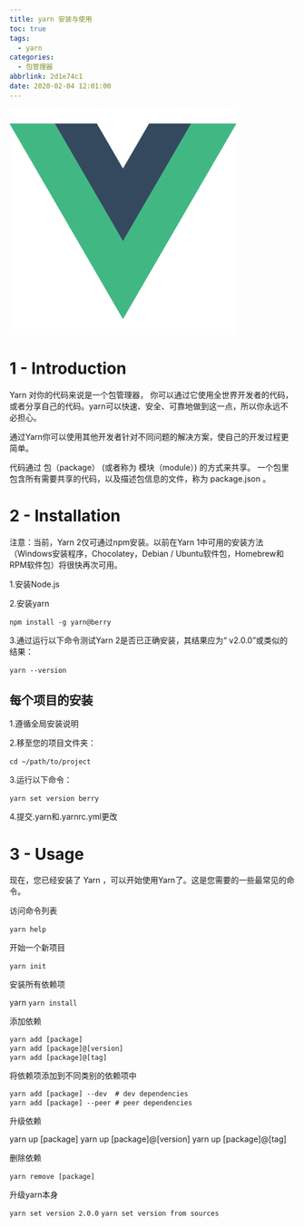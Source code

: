 ```yaml
---
title: yarn 安装与使用
toc: true
tags:
  - yarn
categories:
  - 包管理器
abbrlink: 2d1e74c1
date: 2020-02-04 12:01:00
---
```


![yarn包管理器](/assets/blogImg/20200204.png)

# 1 - Introduction

Yarn 对你的代码来说是一个包管理器， 你可以通过它使用全世界开发者的代码， 或者分享自己的代码。yarn可以快速、安全、可靠地做到这一点，所以你永远不必担心。

通过Yarn你可以使用其他开发者针对不同问题的解决方案，使自己的开发过程更简单。

代码通过 包（package） (或者称为 模块（module）) 的方式来共享。 一个包里包含所有需要共享的代码，以及描述包信息的文件，称为 package.json 。

<!--more-->
# 2 - Installation

注意：当前，Yarn 2仅可通过npm安装。以前在Yarn 1中可用的安装方法（Windows安装程序，Chocolatey，Debian / Ubuntu软件包，Homebrew和RPM软件包）将很快再次可用。

1.安装Node.js

2.安装yarn

`npm install -g yarn@berry`

3.通过运行以下命令测试Yarn 2是否已正确安装，其结果应为“ v2.0.0”或类似的结果：

`yarn --version`

## 每个项目的安装

1.遵循全局安装说明

2.移至您的项目文件夹：

`cd ~/path/to/project`

3.运行以下命令：

`yarn set version berry`

4.提交.yarn和.yarnrc.yml更改

# 3 - Usage

现在，您已经安装了 Yarn ，可以开始使用Yarn了。这是您需要的一些最常见的命令。

访问命令列表

`yarn help`

开始一个新项目

`yarn init`

安装所有依赖项

yarn
`yarn install`

添加依赖

```
yarn add [package]
yarn add [package]@[version]
yarn add [package]@[tag]
```

将依赖项添加到不同类别的依赖项中
```
yarn add [package] --dev  # dev dependencies
yarn add [package] --peer # peer dependencies
```

升级依赖

yarn up [package]
yarn up [package]@[version]
yarn up [package]@[tag]

删除依赖

`yarn remove [package]`

升级yarn本身

`yarn set version 2.0.0`
`yarn set version from sources`